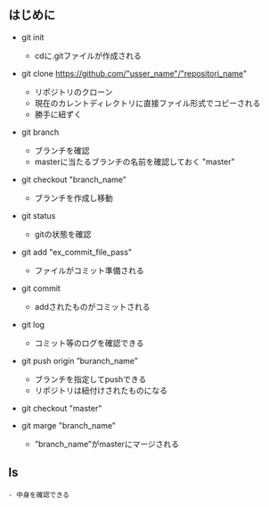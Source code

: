 ## はじめに　　

- git init 
    - cdに.gitファイルが作成される

- git clone https://github.com/"usser_name"/"repositori_name"
    - リポジトリのクローン
    - 現在のカレントディレクトリに直接ファイル形式でコピーされる
    - 勝手に紐ずく

- git branch 
    - ブランチを確認
    - masterに当たるブランチの名前を確認しておく    "master"

- git checkout "branch_name"
    - ブランチを作成し移動

- git status
    -  gitの状態を確認

- git add "ex_commit_file_pass"
    - ファイルがコミット準備される

- git commit
    - addされたものがコミットされる

- git log
    - コミット等のログを確認できる

- git push origin ”buranch_name”
    - ブランチを指定してpushできる
    - リポジトリは紐付けされたものになる

- git checkout "master"
- git marge "branch_name"
    - ”branch_name”がmasterにマージされる






## ls
    - 中身を確認できる 


